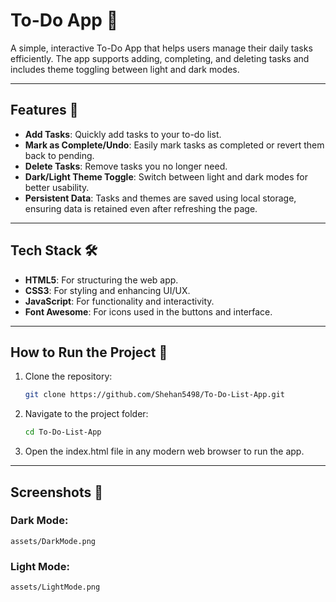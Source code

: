 # To-Do App 📝

A simple, interactive To-Do App that helps users manage their daily tasks efficiently. The app supports adding, completing, and deleting tasks and includes theme toggling between light and dark modes.

---

## Features 🌟

- **Add Tasks**: Quickly add tasks to your to-do list.
- **Mark as Complete/Undo**: Easily mark tasks as completed or revert them back to pending.
- **Delete Tasks**: Remove tasks you no longer need.
- **Dark/Light Theme Toggle**: Switch between light and dark modes for better usability.
- **Persistent Data**: Tasks and themes are saved using local storage, ensuring data is retained even after refreshing the page.

---

## Tech Stack 🛠️

- **HTML5**: For structuring the web app.
- **CSS3**: For styling and enhancing UI/UX.
- **JavaScript**: For functionality and interactivity.
- **Font Awesome**: For icons used in the buttons and interface.

---

## How to Run the Project 🚀

1. Clone the repository:
   ```bash
   git clone https://github.com/Shehan5498/To-Do-List-App.git

2. Navigate to the project folder:
   ```bash
   cd To-Do-List-App

3. Open the index.html file in any modern web browser to run the app.

---

## Screenshots 📸

### Dark Mode:
`assets/DarkMode.png`

### Light Mode:
`assets/LightMode.png`



   
